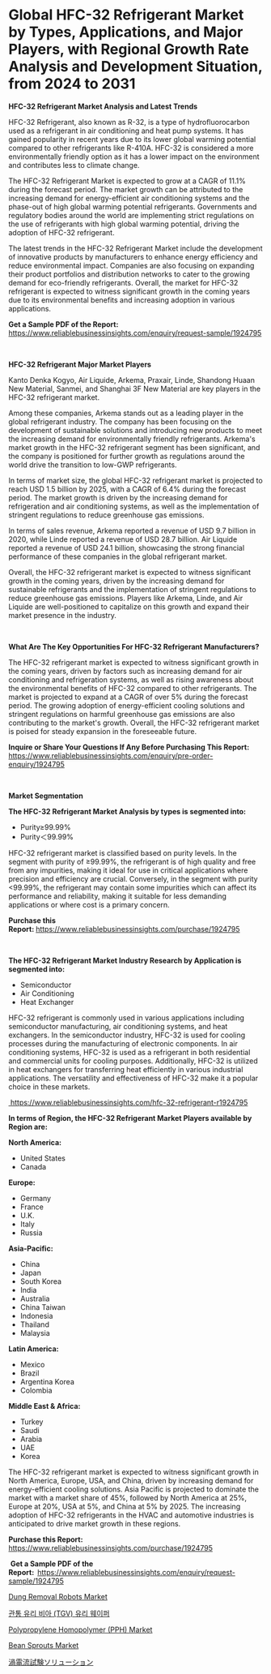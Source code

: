 <p><h1>Global HFC-32 Refrigerant Market by Types, Applications, and Major Players, with Regional Growth Rate Analysis and Development Situation, from 2024 to 2031</h1></p><p><strong>HFC-32 Refrigerant Market Analysis and Latest Trends</strong></p>
<p><p>HFC-32 Refrigerant, also known as R-32, is a type of hydrofluorocarbon used as a refrigerant in air conditioning and heat pump systems. It has gained popularity in recent years due to its lower global warming potential compared to other refrigerants like R-410A. HFC-32 is considered a more environmentally friendly option as it has a lower impact on the environment and contributes less to climate change.</p><p>The HFC-32 Refrigerant Market is expected to grow at a CAGR of 11.1% during the forecast period. The market growth can be attributed to the increasing demand for energy-efficient air conditioning systems and the phase-out of high global warming potential refrigerants. Governments and regulatory bodies around the world are implementing strict regulations on the use of refrigerants with high global warming potential, driving the adoption of HFC-32 refrigerant.</p><p>The latest trends in the HFC-32 Refrigerant Market include the development of innovative products by manufacturers to enhance energy efficiency and reduce environmental impact. Companies are also focusing on expanding their product portfolios and distribution networks to cater to the growing demand for eco-friendly refrigerants. Overall, the market for HFC-32 refrigerant is expected to witness significant growth in the coming years due to its environmental benefits and increasing adoption in various applications.</p></p>
<p><strong>Get a Sample PDF of the Report:&nbsp;</strong> <a href="https://www.reliablebusinessinsights.com/enquiry/request-sample/1924795">https://www.reliablebusinessinsights.com/enquiry/request-sample/1924795</a></p>
<p>&nbsp;</p>
<p><strong>HFC-32 Refrigerant Major Market Players</strong></p>
<p><p>Kanto Denka Kogyo, Air Liquide, Arkema, Praxair, Linde, Shandong Huaan New Material, Sanmei, and Shanghai 3F New Material are key players in the HFC-32 refrigerant market. </p><p>Among these companies, Arkema stands out as a leading player in the global refrigerant industry. The company has been focusing on the development of sustainable solutions and introducing new products to meet the increasing demand for environmentally friendly refrigerants. Arkema's market growth in the HFC-32 refrigerant segment has been significant, and the company is positioned for further growth as regulations around the world drive the transition to low-GWP refrigerants.</p><p>In terms of market size, the global HFC-32 refrigerant market is projected to reach USD 1.5 billion by 2025, with a CAGR of 6.4% during the forecast period. The market growth is driven by the increasing demand for refrigeration and air conditioning systems, as well as the implementation of stringent regulations to reduce greenhouse gas emissions.</p><p>In terms of sales revenue, Arkema reported a revenue of USD 9.7 billion in 2020, while Linde reported a revenue of USD 28.7 billion. Air Liquide reported a revenue of USD 24.1 billion, showcasing the strong financial performance of these companies in the global refrigerant market.</p><p>Overall, the HFC-32 refrigerant market is expected to witness significant growth in the coming years, driven by the increasing demand for sustainable refrigerants and the implementation of stringent regulations to reduce greenhouse gas emissions. Players like Arkema, Linde, and Air Liquide are well-positioned to capitalize on this growth and expand their market presence in the industry.</p></p>
<p>&nbsp;</p>
<p><strong>What Are The Key Opportunities For HFC-32 Refrigerant Manufacturers?</strong></p>
<p><p>The HFC-32 refrigerant market is expected to witness significant growth in the coming years, driven by factors such as increasing demand for air conditioning and refrigeration systems, as well as rising awareness about the environmental benefits of HFC-32 compared to other refrigerants. The market is projected to expand at a CAGR of over 5% during the forecast period. The growing adoption of energy-efficient cooling solutions and stringent regulations on harmful greenhouse gas emissions are also contributing to the market's growth. Overall, the HFC-32 refrigerant market is poised for steady expansion in the foreseeable future.</p></p>
<p><strong>Inquire or Share Your Questions If Any Before Purchasing This Report:</strong> <a href="https://www.reliablebusinessinsights.com/enquiry/pre-order-enquiry/1924795">https://www.reliablebusinessinsights.com/enquiry/pre-order-enquiry/1924795</a></p>
<p>&nbsp;</p>
<p><strong>Market Segmentation</strong></p>
<p><strong>The HFC-32 Refrigerant Market Analysis by types is segmented into:</strong></p>
<p><ul><li>Purity≥99.99%</li><li>Purity＜99.99%</li></ul></p>
<p><p>HFC-32 refrigerant market is classified based on purity levels. In the segment with purity of ≥99.99%, the refrigerant is of high quality and free from any impurities, making it ideal for use in critical applications where precision and efficiency are crucial. Conversely, in the segment with purity <99.99%, the refrigerant may contain some impurities which can affect its performance and reliability, making it suitable for less demanding applications or where cost is a primary concern.</p></p>
<p><strong>Purchase this Report:&nbsp;</strong><a href="https://www.reliablebusinessinsights.com/purchase/1924795">https://www.reliablebusinessinsights.com/purchase/1924795</a></p>
<p>&nbsp;</p>
<p><strong>The HFC-32 Refrigerant Market Industry Research by Application is segmented into:</strong></p>
<p><ul><li>Semiconductor</li><li>Air Conditioning</li><li>Heat Exchanger</li></ul></p>
<p><p>HFC-32 refrigerant is commonly used in various applications including semiconductor manufacturing, air conditioning systems, and heat exchangers. In the semiconductor industry, HFC-32 is used for cooling processes during the manufacturing of electronic components. In air conditioning systems, HFC-32 is used as a refrigerant in both residential and commercial units for cooling purposes. Additionally, HFC-32 is utilized in heat exchangers for transferring heat efficiently in various industrial applications. The versatility and effectiveness of HFC-32 make it a popular choice in these markets.</p></p>
<p><a href="https://www.reliablebusinessinsights.com/hfc-32-refrigerant-r1924795">&nbsp;https://www.reliablebusinessinsights.com/hfc-32-refrigerant-r1924795</a></p>
<p><strong>In terms of Region, the HFC-32 Refrigerant Market Players available by Region are:</strong></p>
<p>
    <p> <strong> North America: </strong>
        <ul>
            <li>United States</li>
            <li>Canada</li>
        </ul>
        </p> 
    <p> <strong> Europe: </strong>
        <ul>
            <li>Germany</li>
            <li>France</li>
            <li>U.K.</li>
            <li>Italy</li>
            <li>Russia</li>
        </ul>
        </p> 
    <p> <strong> Asia-Pacific: </strong>
        <ul>
            <li>China</li>
            <li>Japan</li>
            <li>South Korea</li>
            <li>India</li>
            <li>Australia</li>
            <li>China Taiwan</li>
            <li>Indonesia</li>
            <li>Thailand</li>
            <li>Malaysia</li>
        </ul>
        </p> 
    <p> <strong> Latin America: </strong>
        <ul>
            <li>Mexico</li>
            <li>Brazil</li>
            <li>Argentina Korea</li>
            <li>Colombia</li>
        </ul>
        </p> 
    <p> <strong> Middle East & Africa: </strong>
        <ul>
            <li>Turkey</li>
            <li>Saudi</li>
            <li>Arabia</li>
            <li>UAE</li>
            <li>Korea</li>
        </ul>
    </p>
    </p>
<p><p>The HFC-32 refrigerant market is expected to witness significant growth in North America, Europe, USA, and China, driven by increasing demand for energy-efficient cooling solutions. Asia Pacific is projected to dominate the market with a market share of 45%, followed by North America at 25%, Europe at 20%, USA at 5%, and China at 5% by 2025. The increasing adoption of HFC-32 refrigerants in the HVAC and automotive industries is anticipated to drive market growth in these regions.</p></p>
<p><strong>Purchase this Report: </strong><a href="https://www.reliablebusinessinsights.com/purchase/1924795">https://www.reliablebusinessinsights.com/purchase/1924795</a></p>
<p>&nbsp;<strong>Get a Sample PDF of the Report:&nbsp;&nbsp;</strong><a href="https://www.reliablebusinessinsights.com/enquiry/request-sample/1924795">https://www.reliablebusinessinsights.com/enquiry/request-sample/1924795</a></p>
<p><strong></strong></p>
<p><p><a href="https://github.com/zmnbyevx75/Market-Research-Report-List-1/blob/main/dung-removal-robots-market.md">Dung Removal Robots Market</a></p><p><a href="https://github.com/vs10l4sfg5c/Market-Research-Report-List-2/blob/main/2942248111501.md">관통 유리 비아 (TGV) 유리 웨이퍼</a></p><p><a href="https://github.com/mooaaztarek/Market-Research-Report-List-1/blob/main/polypropylene-homopolymer-pph-market.md">Polypropylene Homopolymer (PPH) Market</a></p><p><a href="https://issuu.com/reportprime-2/docs/bean-sprouts-market-size-2030.pptx">Bean Sprouts Market</a></p><p><a href="https://github.com/andym141978/Market-Research-Report-List-1/blob/main/3368828115488.md">渦電流試験ソリューション</a></p></p>